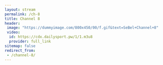 ```yaml
---
layout: stream
permalink: /ch-8
title: Channel 8
header:
 image: "https://dummyimage.com/800x450/00/f.gif&text=SeBel+Channel+8"
 video:
  id: https://cdx.dailysport.pw/1/1.m3u8
  provider: full_link
sitemap: false
redirect_from:
 - /channel-8/
---
```

<style>h1#page-title{display:none;height:0;visibility:hidden;!important</style>
